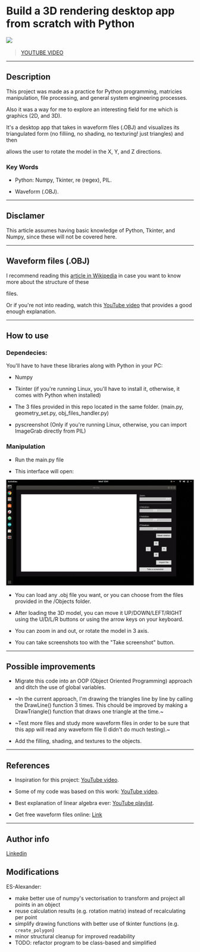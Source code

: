# Build a 3D rendering desktop app from scratch with Python

<img src="Screenshots/GIF.gif" >

>[YOUTUBE VIDEO](https://youtu.be/G0m2wwEppWA)

---

## Description

This project was made as a practice for Python programming, matricies manipulation, file processing, and general system engineering processes.

Also it was a way for me to explore an interesting field for me which is graphics (2D, and 3D).

It's a desktop app that takes in waveform files (.OBJ) and visualizes its triangulated form (no filliing, no shading, no texturing! just triangles) and then 

allows the user to rotate the model in the X, Y, and Z directions.

### Key Words

- Python: Numpy, Tkinter, re (regex), PIL.

- Waveform (.OBJ). 

---

## Disclamer

This article assumes having basic knowledge of Python, Tkinter, and Numpy, since these will not be covered here.

---

## Waveform files (.OBJ)

I recommend reading this [article in Wikipedia](https://en.wikipedia.org/wiki/Wavefront_.obj_file) in case you want to know more about the structure of these 

files.

Or if you're not into reading, watch this [YouTube video](https://www.youtube.com/watch?v=KMWUjNE0fYI) that provides a good enough explanation.

---

## How to use

### Dependecies:

You'll have to have these libraries along with Python in your PC:

- Numpy

- Tkinter (if you're running Linux, you'll have to install it, otherwise, it comes with Python when installed)

- The 3 files provided in this repo located in the same folder. (main.py, geometry_set.py, obj_files_handler.py)

- pyscreenshot (Only if you're running Linux, otherwise, you can import ImageGrab directly from PIL)

### Manipulation

- Run the main.py file

- This interface will open:

<img src="Screenshots/interface.png" width="960">

- You can load any .obj file you want, or you can choose from the files 
provided in the /Objects folder.

- After loading the 3D model, you can move it UP/DOWN/LEFT/RIGHT using the U/D/L/R buttons or using the arrow keys on your keyboard.

- You can zoom in and out, or rotate the model in 3 axis.

- You can take screenshots too with the "Take screenshot" button.

---

## Possible improvements

 - Migrate this code into an OOP (Object Oriented Programming) approach and ditch the use of global variables.

 - ~In the current approach, I'm drawing the triangles line by line by calling the DrawLine() function 3 times. This chould be improved by making a DrawTriangle() function that draws one triangle at the time.~
 
 - ~Test more files and study more waveform files in order to be sure that this app will read any waveform file (I didn't do much testing).~
  
 - Add the filling, shading, and textures to the objects.

---

## References


- Inspiration for this project: [YouTube video](https://www.youtube.com/watch?v=Scn96t7mwC4).

- Some of my code was based on this work: [YouTube video](https://www.youtube.com/watch?v=sSQIwIx8uT4).

- Best explanation of linear algebra ever: [YouTube playlist](https://www.youtube.com/playlist?list=PLZHQObOWTQDPD3MizzM2xVFitgF8hE_ab).

- Get free waveform files online: [Link](https://www.turbosquid.com/Search/3D-Models/free/obj)

---

## Author info

[Linkedin](https://www.linkedin.com/in/radhi-sghaier/)

## Modifications

ES-Alexander:
- make better use of numpy's vectorisation to transform and project all points in an object
- reuse calculation results (e.g. rotation matrix) instead of recalculating per point
- simplify drawing functions with better use of tkinter functions (e.g. `create_polygon`)
- minor structural cleanup for improved readability
- TODO: refactor program to be class-based and simplified
